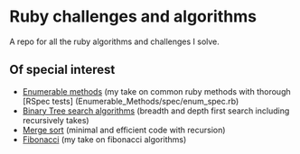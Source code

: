# Ruby challenges and algorithms
A repo for all the ruby algorithms and challenges I solve.

## Of special interest
* [Enumerable methods](Enumerable_Methods/enumerable.rb) (my take on common ruby methods with thorough [RSpec tests] (Enumerable_Methods/spec/enum_spec.rb)
* [Binary Tree search algorithms](Searching_Binary_Trees/sbt.rb) (breadth and depth first search including recursively takes)
* [Merge sort](Merge_Sort/mergesort.rb) (minimal and efficient code with recursion)
* [Fibonacci](Fibonacci/fibonacci.rb) (my take on fibonacci algorithms)
